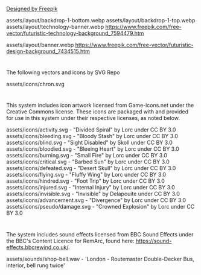 <a href="http://www.freepik.com">Designed by Freepik</a>

assets/layout/backdrop-1-bottom.webp
assets/layout/backdrop-1-top.webp
assets/layout/technology-banner.webp
https://www.freepik.com/free-vector/futuristic-technology-background_7594479.htm

assets/layout/banner.webp
https://www.freepik.com/free-vector/futuristic-design-background_7434515.htm

#

The following vectors and icons by SVG Repo

assets/icons/chron.svg

#

This system includes icon artwork licensed from Game-icons.net under the Creative Commons license. These icons are packaged with and provided for use in this system under their respective licenses, as noted below.

assets/icons/activity.svg - "Divided Spiral" by Lorc under CC BY 3.0
assets/icons/bleeding.svg - "Bloody Stash" by Lorc under CC BY 3.0
assets/icons/blind.svg - "Sight Disabled" by Skoll under CC BY 3.0
assets/icons/bloodied.svg - "Bleeing Heart" by Lorc under CC BY 3.0
assets/icons/burning.svg - "Small Fire" by Lorc under CC BY 3.0
assets/icons/critical.svg - "Barbed Sun" by Lorc under CC BY 3.0
assets/icons/defeated.svg - "Desert Skull" by Lorc under CC BY 3.0
assets/icons/flying.svg - "Fluffy Wing" by Lorc under CC BY 3.0
assets/icons/hindred.svg - "Foot Trip" by Lorc under CC BY 3.0
assets/icons/injured.svg - "Internal Injury" by Lorc under CC BY 3.0
assets/icons/invisible.svg - "Invisible" by Delapouite under CC BY 3.0
assets/icons/advancement.svg - "Divergence" by Lorc under CC BY 3.0
assets/icons/pseudo/damage.svg - "Crowned Explosion" by Lorc under CC BY 3.0

#

The system includes sound effects licensed from BBC Sound Effects under the BBC's Content Licence for RemArc, found here: https://sound-effects.bbcrewind.co.uk/.

assets/sounds/shop-bell.wav - 'London - Routemaster Double-Decker Bus, interior, bell rung twice'
